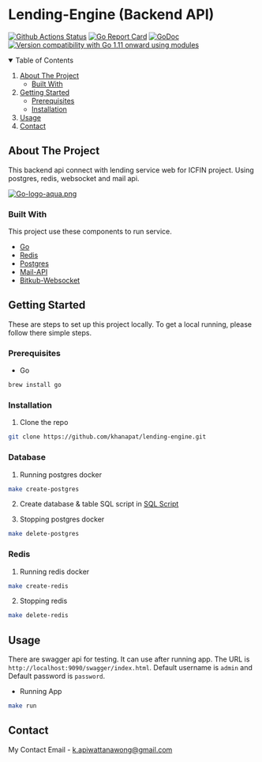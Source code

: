 # Lending-Engine (Backend API)

[![Github Actions Status](https://github.com/gbrlsnchs/jwt/workflows/Linux,%20macOS%20and%20Windows/badge.svg)](https://github.com/gbrlsnchs/jwt/actions)
[![Go Report Card](https://goreportcard.com/badge/github.com/gbrlsnchs/jwt)](https://goreportcard.com/report/github.com/gbrlsnchs/jwt)
[![GoDoc](https://godoc.org/github.com/gbrlsnchs/jwt?status.svg)](https://pkg.go.dev/github.com/gbrlsnchs/jwt/v3)
[![Version compatibility with Go 1.11 onward using modules](https://img.shields.io/badge/compatible%20with-go1.11+-5272b4.svg)](https://github.com/gbrlsnchs/jwt#installing)

<!-- TABLE OF CONTENTS -->
<details open="open">
  <summary>Table of Contents</summary>
  <ol>
    <li>
      <a href="#about-the-project">About The Project</a>
      <ul>
        <li><a href="#built-with">Built With</a></li>
      </ul>
    </li>
    <li>
      <a href="#getting-started">Getting Started</a>
      <ul>
        <li><a href="#prerequisites">Prerequisites</a></li>
        <li><a href="#installation">Installation</a></li>
      </ul>
    </li>
    <li><a href="#usage">Usage</a></li>
    <li><a href="#contact">Contact</a></li>
  </ol>
</details>

## About The Project

This backend api connect with lending service web for ICFIN project. Using postgres, redis, websocket and mail api.

[![Go-logo-aqua.png](https://i.postimg.cc/FHJggSg7/Go-logo-aqua.png)](https://postimg.cc/75w2qfRk)

### Built With

This project use these components to run service.

* [Go](https://golang.org) 
* [Redis](https://redis.io/)
* [Postgres](https://www.postgresql.org/)
* [Mail-API](https://github.com/khanapat/mail-api)
* [Bitkub-Websocket](https://github.com/khanapat/bitkub-websocket)

<!-- GETTING STARTED -->

## Getting Started

These are steps to set up this project locally. To get a local running, please follow there simple steps.

### Prerequisites

* Go
```bash
brew install go
```

### Installation

1. Clone the repo
```bash
git clone https://github.com/khanapat/lending-engine.git
```

### Database

1. Running postgres docker
```bash
make create-postgres
```

2. Create database & table
SQL script in [SQL Script](https://github.com/khanapat/lending-engine/blob/master/lending.sql)

3. Stopping postgres docker
``` bash
make delete-postgres
```

### Redis

1. Running redis docker
```bash
make create-redis
```

2. Stopping redis
```bash
make delete-redis
```

<!-- USAGE EXAMPLES -->
## Usage

There are swagger api for testing. It can use after running app. The URL is `http://localhost:9090/swagger/index.html`. Default username is `admin` and Default password is `password`.

* Running App
```bash
make run
```

## Contact

My Contact Email - k.apiwattanawong@gmail.com
